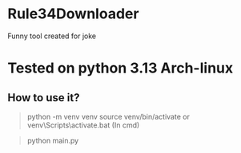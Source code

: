 # Rule34Downloader
Funny tool created for joke


# Tested on python 3.13 Arch-linux

## How to use it?
> python -m venv venv 
> source venv/bin/activate 
or 
> venv\Scripts\activate.bat (In cmd)

> python main.py

